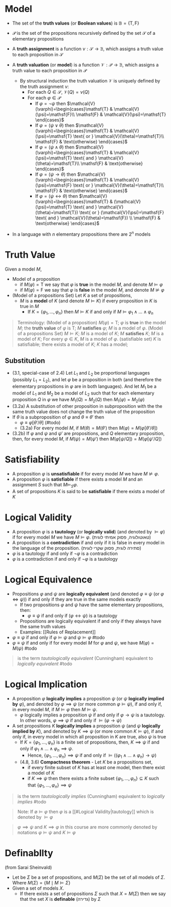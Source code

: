 # Model

- The set of the **truth values** (or **Boolean values**) is $\mathbb{B}=\{ \mathsf{T},\mathsf{F} \}$
- ${\mathcal{P}}$ is the set of the propositions recursively defined by the set $\mathcal{S}$ of a elementary propositions
- A **truth assignment** is a function $\nu:{\mathcal{S}}\to\mathbb{B}$, which assigns a truth value to each proposition in ${\mathcal{S}}$
- A **truth valuation** (or **model**) is a function $\mathcal{V}:\mathcal{P}\to\mathbb{B}$, which assigns a truth value to each proposition in $\mathcal{P}$
	- By structural induction the truth valuation $\mathcal{V}$ is uniquely defined by the truth assignment $\nu$:
		- For each $Q\in\mathcal{S}$, $\mathcal{V}(Q)=\nu(Q)$
		- For each $\varphi\in\mathcal{P}$
			- If $\varphi=\lnot{\psi}$ then $\mathcal{V}(\varphi)=\begin{cases}\mathsf{T} & \mathcal{V}(\psi)=\mathsf{F}\\ \mathsf{F} & \mathcal{V}(\psi)=\mathsf{T} \end{cases}$
			- If $\varphi=(\psi \lor \theta)$ then $\mathcal{V}(\varphi)=\begin{cases}\mathsf{T} & \mathcal{V}(\psi)=\mathsf{T} \text{ or } \mathcal{V}(\theta)=\mathsf{T}\\ \mathsf{F} & \text{otherwise} \end{cases}$
			- If $\varphi=(\psi \land \theta)$ then $\mathcal{V}(\varphi)=\begin{cases}\mathsf{T} & \mathcal{V}(\psi)=\mathsf{T} \text{ and } \mathcal{V}(\theta)=\mathsf{T}\\ \mathsf{F} & \text{otherwise} \end{cases}$
			- If $\varphi=(\psi \rightarrow \theta)$ then $\mathcal{V}(\varphi)=\begin{cases}\mathsf{T} & \mathcal{V}(\psi)=\mathsf{F} \text{ or } \mathcal{V}(\theta)=\mathsf{T}\\ \mathsf{F} & \text{otherwise} \end{cases}$
			- If $\varphi=(\psi \leftrightarrow \theta)$ then $\mathcal{V}(\varphi)=\begin{cases}\mathsf{T} & (\mathcal{V}(\psi)=\mathsf{T} \text{ and } \mathcal{V}(\theta)=\mathsf{T}) \text{ or } (\mathcal{V}(\psi)=\mathsf{F} \text{ and } \mathcal{V}(\theta)=\mathsf{F}) \\ \mathsf{F} & \text{otherwise} \end{cases}$

- In a language with $n$ elementary propositions there are $2^n$ models
# Truth Value

Given a model $M$,

- Model of a proposition
	- if $M(\varphi)=\mathsf{T}$ we say that $\varphi$ is **true** in the model $M$, and denote $M \models \varphi$
	- if $M(\varphi)=\mathsf{F}$ we say that $\varphi$ is **false** in the model $M$, and denote $M \not\models \varphi$
- (Model of a propositions Set) Let $K$ a set of propositions, 
	- $M$ is a **model** of $K$ (and denote $M \models K$) if every proposition in $K$ is true in $M$
		- If $K=\{ \varphi_{1},\dots ,\varphi_{n} \}$ then $M \models K$ if and only if $M \models \varphi_{1}\land\dots\land\varphi_{n}$

> Terminology: 
> (Model of a proposition) $M(\varphi)=\mathsf{T}$; $\varphi$ is **true** in the model $M$; the **truth value** of $\varphi$ is $\mathsf{T}$; $M$ **satisfies** $\varphi$; $M$ is a model of $\varphi$.
> (Model of a propositions Set) $M \models K$; $M$ is a model of $K$; $M$ **satisfies** $K$; $M$ is a model of $K$; For every $\varphi\in K$, $M$ is a model of $\varphi$.
> (satisfiable set) $K$ is satisfiable; there exists a model of $K$; $K$ has a model; 

## Substitution

- (3.1, special-case of 2.4) Let $L_{1}$ and $L_{2}$ be proportional languages (possibly $L_{1}=L_{2}$), and let $\varphi$ be a proposition in both (and therefore the elementary propositions in $\varphi$ are in both languages). And let $M_{1}$ be a model of $L_{1}$ and $M_{2}$ be a model of $L_{2}$ such that for each elementary proposition $Q$ in $\varphi$ we have $M_{1}(Q)=M_{2}(Q)$ then $M_{1}(\varphi)=M_{2}(\varphi)$
- (3.2a) A substitution of other proposition in subproposition with the the same truth value does not change the truth value of the proposition
- If $\theta$ is a subproposition of $\varphi$ and $\theta\equiv\theta'$ then 
	- $\varphi\equiv\varphi\left[\theta'/\theta\right]$ (#todo)
	- (3.2a) For every model $M$, if $M(\theta)=M(\theta')$ then $M(\varphi)=M(\varphi\left[\theta'/\theta\right])$
- (3.2b) If $\varphi$ and $\psi$ and $\psi'$ are propositions, and $Q$ elementary proposition, then, for every model $M$, if $M(\psi)=M(\psi')$ then $M(\varphi\left[\psi/Q\right])=M(\varphi\left[\psi'/Q\right])$

# Satisfiability

- A proposition $\varphi$ is **unsatisfiable** if for every model $M$ we have $M\not\models{\varphi}$.
- A proposition $\varphi$ is **satisfiable** if there exists a model $M$ and an assignment $S$ such that $M\models_{S}{\varphi}$.
- A set of propositions $K$ is said to be **satisfiable** if there exists a model of $K$
# Logical Validity

- A proposition $\varphi$ is a **tautology** (or **logically valid**) (and denoted by $\models \varphi$) if for every model $M$ we have $M\models{\varphi}$. (טאוטולוגיה, פסוק אמיתי לוגית)
- A proposition is a **contradiction** if and only if it is false in every model in the language of the proposition. (סתירה לוגית, פסוק שקרי לוגית)
- $\varphi$ is a tautology if and only if $\lnot \varphi$ is a contradiction
- $\varphi$ is a contradiction if and only if $\lnot \varphi$ is a tautology
# Logical Equivalence

- Propositions $\varphi$ and $\psi$ are **logically equivalent** (and denoted $\varphi \equiv \psi$ (or $\varphi\iff \psi$)) if and only if they are true in the same models exactly
	- If two propositions $\varphi$ and $\psi$ have the same elementary propositions, then:
		- $\varphi \equiv \psi$ if and only if $(\varphi\leftrightarrow{\psi})$ is a tautology
	- Propositions are logically equivalent if and only if they always have the same truth values
	- Examples: [[Rules of Replacement]]
- $\varphi \equiv \psi$ if and only if $\varphi \models \psi$ and $\psi \models \varphi$ #todo
- $\varphi \equiv \psi$ if and only if for every model $M$ for $\varphi$ and $\psi$, we have $M(\varphi)=M(\psi)$ #todo

> is the term *tautologically equivalent* (Cunningham) equivalent to *logically equivalent* #todo

# Logical Implication

- A proposition $\varphi$ **logically implies** a proposition $\psi$ (or $\psi$ **logically implied by** $\varphi$), and denoted by $\varphi \implies \psi$ (or more common $\varphi \models \psi$), if and only if, in every model $M$, if $M\models{\varphi}$ then $M\models{\psi}$. 
	- $\varphi$ logically implies a proposition $\psi$ if and only if $\varphi\rightarrow{\psi}$ is a tautology. In other words, $\varphi \implies \psi$ if and only if $\models (\varphi\rightarrow{\psi})$
- A set propositions $K$ **logically implies** a proposition $\psi$ (and $\psi$ **logically implied by** $K$), and denoted by $K \implies \psi$ (or more common $K \models \psi$), if and only if, in every model in which all proposition in $K$ are true, also $\psi$ is true
	- If $K=\{ \varphi_{1},\dots ,\varphi_{n} \}$ is a finite set of propositions, then, $K\implies \psi$ if and only if $\varphi_{1}\land\dots\land\varphi_{n}\implies \psi$. 
		- Hence, $\{ \varphi_{1},\dots ,\varphi_{n} \}\implies \psi$ if and only if $\models((\varphi_{1}\land\dots\land\varphi_{n})\to \psi)$
	- (4.8, 3.6) **Compactness theorem** - Let $K$ be a propositions set, 
		- if every finite subset of $K$ has at least one model, then there exist a model of $K$
		- if $K \implies \psi$ then there exists a finite subset $\{ \varphi_{1},\dots,\varphi_{n} \}\subseteq K$ such that $\{ \varphi_{1},\dots ,\varphi_{n} \}\implies \psi$

> is the term *tautologically implies* (Cunningham) equivalent to *logically implies* #todo

> Note: If $\emptyset \models \varphi$ then $\varphi$ is a [[#Logical Validity|tautology]] which is denoted by $\models\varphi$

> $\varphi \implies \psi$ and $K\implies \varphi$ in this course are more commonly denoted by notations $\varphi \models \psi$ and $K\models \varphi$

# Definabllty

(from Sarai Sheinvald)

- Let be $\Sigma$ be a set of propositions, and $M(\Sigma)$ be the set of all models of $\Sigma$. Where $M(\Sigma)=\{ M \mid M\models \Sigma \}$
- Given a set of models $X$. 
	- If there exists a set of propositions $\Sigma$ such that $X=M(\Sigma)$ then we say that the set $X$ is **definable** (גדירה) by $\Sigma$



